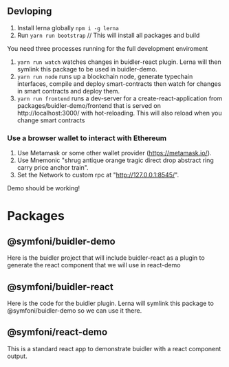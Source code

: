 ## Devloping

1. Install lerna globally `npm i -g lerna`
2. Run `yarn run bootstrap` // This will install all packages and build

You need three processes running for the full development enviroment

1. `yarn run watch` watches changes in buidler-react plugin. Lerna will then symlink this package to be used in buidler-demo.
2. `yarn run node` runs up a blockchain node, generate typechain interfaces, compile and deploy smart-contracts then watch for changes in smart contracts and deploy them.
3. `yarn run frontend` runs a dev-server for a create-react-application from packages/buidler-demo/frontend that is served on http://localhost:3000/ with hot-reloading. This will also reload when you change smart contracts

### Use a browser wallet to interact with Ethereum

1. Use Metamask or some other wallet provider (https://metamask.io/).
2. Use Mnemonic "shrug antique orange tragic direct drop abstract ring carry price anchor train".
3. Set the Network to custom rpc at "http://127.0.0.1:8545/".

Demo should be working!

# Packages

## @symfoni/buidler-demo

Here is the buidler project that will include buidler-react as a plugin to generate the react component that we will use in react-demo

## @symfoni/buidler-react

Here is the code for the buidler plugin. Lerna will symlink this package to @symfoni/buidler-demo so we can use it there.

## @symfoni/react-demo

This is a standard react app to demonstrate buidler with a react component output.
